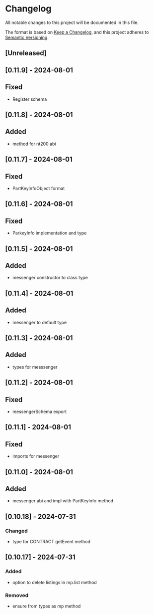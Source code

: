 # Changelog

All notable changes to this project will be documented in this file.

The format is based on [Keep a Changelog](https://keepachangelog.com/en/1.1.0/),
and this project adheres to [Semantic Versioning](https://semver.org/spec/v2.0.0.html).

## [Unreleased]

## [0.11.9] - 2024-08-01

## Fixed

- Register schema

## [0.11.8] - 2024-08-01

## Added

- method for nt200 abi

## [0.11.7] - 2024-08-01

## Fixed

- PartKeyInfoObject format

## [0.11.6] - 2024-08-01

## Fixed

- ParkeyInfo implementation and type

## [0.11.5] - 2024-08-01

## Added

- messenger constructor to class type

## [0.11.4] - 2024-08-01

## Added

- messenger to default type

## [0.11.3] - 2024-08-01

## Added

- types for messsenger

## [0.11.2] - 2024-08-01

## Fixed

- messengerSchema export

## [0.11.1] - 2024-08-01

## Fixed

- imports for messenger

## [0.11.0] - 2024-08-01

## Added

- messenger abi and impl with PartKeyInfo method

## [0.10.18] - 2024-07-31

### Changed

- type for CONTRACT getEvent method

## [0.10.17] - 2024-07-31

### Added

- option to delete listings in mp.list method

### Removed

- ensure from types as mp method
